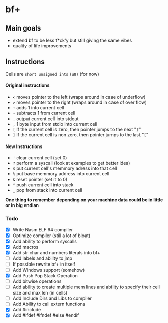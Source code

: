# bf+

## Main goals
- extend bf to be less f*ck'y but still giving the same vibes
- quality of life improvements


## Instructions
Cells are `short unsigned ints` `(u8)` (for now)
#### Original instructions

- `<` moves pointer to the left (wraps around in case of underflow)
- `>` moves pointer to the right (wraps around in case of over flow)
- `+` adds 1 into current cell
- `-` subtracts 1 from current cell
- `.` output current cell into stdout
- `,` 1 byte input from stdio into current cell
- `[` If the current cell is zero, then pointer jumps to the next "`]`"
- `]` If the current cell is non zero, then pointer jumps to the last "`[`"

#### New Instructions

- `'` clear current cell (set 0)
- `?` perform a syscall (look at examples to get better idea)
- `$` put current cell's memmory adress into that cell
- `%` put base memmory address into current cell
- `&` reset pointer (set it to 0)
- `^` push current cell into stack
- `_` pop from stack into current cell

**One thing to remember depending on your machine data could be in little or in big endian**

### Todo
- [x] Write Nasm ELF 64 compiler
- [x] Optimize compiler (still a lot of bloat)
- [x] Add ability to perform syscalls
- [x] Add macros
- [x] Add str char and numbers literals into bf+
- [ ] Add labels and ability to jmp
- [ ] If possible rewrite bf+ in itself
- [ ] Add Windows support (somehow)
- [x] Add Push Pop Stack Operation
- [ ] Add bitwise operations
- [ ] Add ability to create multiple mem lines and ability to specify their cell size and max len (in cells)
- [ ] Add Include Dirs and Libs to compiler
- [ ] Add Ability to call extern functions
- [x] Add #include
- [x] Add #ifdef #ifndef #else #endif 